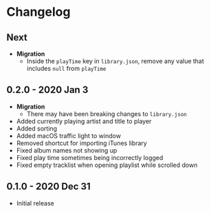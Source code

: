 # Changelog

## Next
- **Migration**
  - Inside the `playTime` key in `library.json`, remove any value that includes `null` from `playTime`

## 0.2.0 - 2020 Jan 3
- **Migration**
  - There may have been breaking changes to `library.json`
- Added currently playing artist and title to player
- Added sorting
- Added macOS traffic light to window
- Removed shortcut for importing iTunes library
- Fixed album names not showing up
- Fixed play time sometimes being incorrectly logged
- Fixed empty tracklist when opening playlist while scrolled down

## 0.1.0 - 2020 Dec 31
- Initial release

